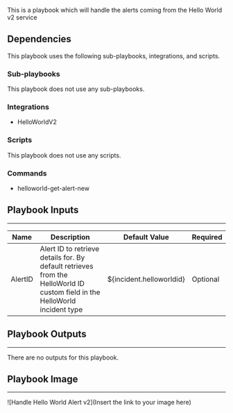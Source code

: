 This is a playbook which will handle the alerts coming from the Hello World v2 service

## Dependencies
This playbook uses the following sub-playbooks, integrations, and scripts.

### Sub-playbooks
This playbook does not use any sub-playbooks.

### Integrations
* HelloWorldV2

### Scripts
This playbook does not use any scripts.

### Commands
* helloworld-get-alert-new

## Playbook Inputs
---

| **Name** | **Description** | **Default Value** | **Required** |
| --- | --- | --- | --- |
| AlertID | Alert ID to retrieve details for. By default retrieves from the HelloWorld ID custom field in the HelloWorld incident type | ${incident.helloworldid} | Optional |

## Playbook Outputs
---
There are no outputs for this playbook.

## Playbook Image
---
![Handle Hello World Alert v2](Insert the link to your image here)
